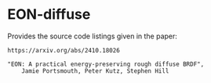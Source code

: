 # EON-diffuse

Provides the source code listings given in the paper:

    https://arxiv.org/abs/2410.18026

    "EON: A practical energy-preserving rough diffuse BRDF",
        Jamie Portsmouth, Peter Kutz, Stephen Hill